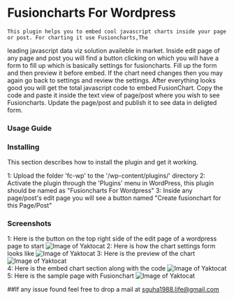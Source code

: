 # Fusioncharts For Wordpress
	This plugin helps you to embed cool javascript charts inside your page or post. For charting it use Fusioncharts,The
leading javascript data viz solution availeble in market. Inside edit page of any page and post you will find a button
clicking on which you will have a form to fill up which is basically settings for fusioncharts. Fill up the form and
then preview it before embed. If the chart need changes then you may again go back to settings and review the settings.
After everything looks good you will get the total javascript code to embed FusionChart. Copy the code and paste it 
inside the text view of page/post where you wish to see Fusioncharts. Update the page/post and publish it to see data
in deligted form.


### Usage Guide
	

### Installing
This section describes how to install the plugin and get it working.

1: Upload the folder 'fc-wp' to the '/wp-content/plugins/' directory
2: Activate the plugin through the 'Plugins' menu in WordPress, this plugin should be named as "Fusioncharts For Wordpress"
3: Inside any page/post's edit page you will see a button named "Create fusionchart for this Page/Post"

### Screenshots
1: Here is the button on the top right side of the edit page of a wordpress page to start
	![Image of Yaktocat](http://i.imgur.com/GRCGemK.png)
2: Here is how the chart settings form looks like
	![Image of Yaktocat](http://i.imgur.com/oaP7lp5.png)
3: Here is the preview of the chart
	![Image of Yaktocat](http://i.imgur.com/Jm2eJwY.png)		
4: Here is the embed chart section along with the code
	![Image of Yaktocat](http://i.imgur.com/lvAYx98.png)
5: Here is the sample page with Fusionchart
	![Image of Yaktocat](http://i.imgur.com/oB8rDdo.png)


##If any issue found feel free to drop a mail at sguha1988.life@gmail.com
